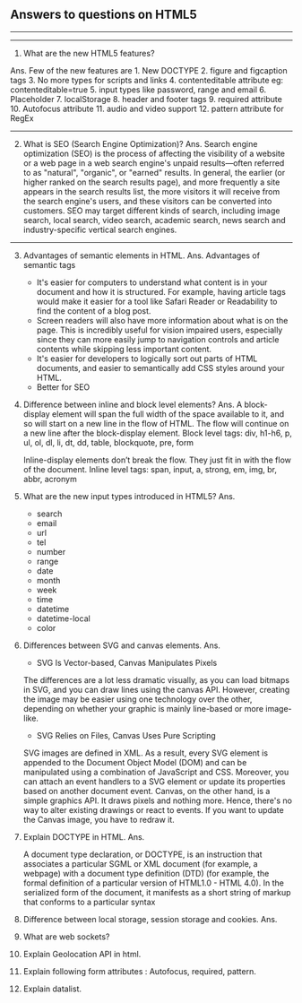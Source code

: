 ## Answers to questions on HTML5
---
---
1. What are the new HTML5 features?

Ans. Few of the new features are
    1. New DOCTYPE <!DOCTYPE html>
    2. figure and figcaption tags
    3. No more types for scripts and links
    4. contenteditable attribute eg: contenteditable=true
    5. input types like password, range and email
    6. Placeholder
    7. localStorage
    8. header and footer tags
    9. required attribute
    10. Autofocus attribute
    11. audio and video support
    12. pattern attribute for RegEx

---
2. What is SEO (Search Engine Optimization)?
Ans.
    Search engine optimization (SEO) is the process of affecting the visibility of a website or a web page in a web  search engine's unpaid results—often referred to as "natural", "organic", or "earned" results. In general, the earlier (or higher ranked on the search results page), and more frequently a site appears in the search results list, the more visitors it will receive from the search engine's users, and these visitors can be converted into customers. SEO may target different kinds of search, including image search, local search, video search, academic search, news search and industry-specific vertical search engines.
---
3. Advantages of semantic elements in HTML.
Ans. Advantages of semantic tags
    * It's easier for computers to understand what content is in your document and how it is structured. For example, having article tags would make it easier for a tool like Safari Reader or Readability to find the content of a blog post.
    * Screen readers will also have more information about what is on the page. This is incredibly useful for vision impaired users, especially since they can more easily jump to navigation controls and article contents while skipping less important content.
    * It's easier for developers to logically sort out parts of HTML documents, and easier to semantically add CSS styles around your HTML.
    * Better for SEO

4. Difference between inline and block level elements?
Ans.
    A block-display element will span the full width of the space available to it, and so will start on a new line in the flow of HTML. The flow will continue on a new line after the block-display element.
    Block level tags: div, h1-h6, p, ul, ol, dl, li, dt, dd, table, blockquote, pre, form

    Inline-display elements don’t break the flow. They just fit in with the flow of the document.
    Inline level tags: span, input, a, strong, em, img, br, abbr, acronym

5. What are the new input types introduced in HTML5?
Ans.
    * search
    * email
    * url
    * tel
    * number
    * range
    * date
    * month
    * week
    * time
    * datetime
    * datetime-local
    * color

6. Differences between SVG and canvas elements.
Ans.

    * SVG Is Vector-based, Canvas Manipulates Pixels

    The differences are a lot less dramatic visually, as you can load bitmaps in SVG, and you can draw lines using the canvas API. However, creating the image may be easier using one technology over the other, depending on whether your graphic is mainly line-based or more image-like.

    * SVG Relies on Files, Canvas Uses Pure Scripting

    SVG images are defined in XML. As a result, every SVG element is appended to the Document Object Model (DOM) and can be manipulated using a combination of JavaScript and CSS. Moreover, you can attach an event handlers to a SVG element or update its properties based on another document event. Canvas, on the other hand, is a simple graphics API. It draws pixels and nothing more. Hence, there's no way to alter existing drawings or react to events. If you want to update the Canvas image, you have to redraw it.


7. Explain DOCTYPE in HTML.
Ans.

    A document type declaration, or DOCTYPE, is an instruction that associates a particular SGML or XML document (for example, a webpage) with a document type definition (DTD) (for example, the formal definition of a particular version of HTML1.0 - HTML 4.0). In the serialized form of the document, it manifests as a short string of markup that conforms to a particular syntax

8. Difference between local storage, session storage and cookies.
Ans.

9. What are web sockets?
10. Explain Geolocation API in html.
11. Explain following form attributes : Autofocus, required, pattern.
12. Explain datalist.
